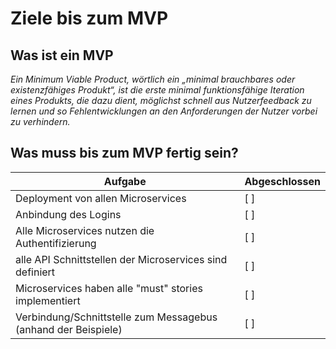 # Ziele bis zum MVP
## Was ist ein MVP
*Ein Minimum Viable Product, wörtlich ein „minimal brauchbares oder existenzfähiges Produkt“, ist die erste minimal funktionsfähige Iteration eines Produkts, die dazu dient, möglichst schnell aus Nutzerfeedback zu lernen und so Fehlentwicklungen an den Anforderungen der Nutzer vorbei zu verhindern.*

## Was muss bis zum MVP fertig sein?
| Aufgabe | Abgeschlossen |
| - | - |
| Deployment von allen Microservices | [ ] |
| Anbindung des Logins | [ ] |
| Alle Microservices nutzen die Authentifizierung | [ ] |
| alle API Schnittstellen der Microservices sind definiert | [ ] |
| Microservices haben alle "must" stories implementiert | [ ] |
| Verbindung/Schnittstelle zum Messagebus (anhand der Beispiele) | [ ] |
